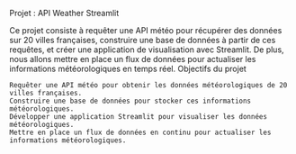 Projet : API Weather Streamlit

Ce projet consiste à requêter une API météo pour récupérer des données sur 20 villes françaises, construire une base de données à partir de ces requêtes, et créer une application de visualisation avec Streamlit. De plus, nous allons mettre en place un flux de données pour actualiser les informations météorologiques en temps réel.
Objectifs du projet

    Requêter une API météo pour obtenir les données météorologiques de 20 villes françaises.
    Construire une base de données pour stocker ces informations météorologiques.
    Développer une application Streamlit pour visualiser les données météorologiques.
    Mettre en place un flux de données en continu pour actualiser les informations météorologiques.
